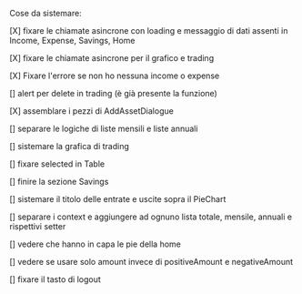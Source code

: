 Cose da sistemare:

[X] fixare le chiamate asincrone con loading e messaggio di dati assenti in Income, Expense, Savings, Home

[X] fixare le chiamate asincrone per il grafico e trading

[X] Fixare l'errore se non ho nessuna income o expense

[] alert per delete in trading (è già presente la funzione)

[X] assemblare i pezzi di AddAssetDialogue

[] separare le logiche di liste mensili e liste annuali

[] sistemare la grafica di trading

[] fixare selected in Table

[] finire la sezione Savings

[] sistemare il titolo delle entrate e uscite sopra il PieChart

[] separare i context e aggiungere ad ognuno lista totale, mensile, annuali e rispettivi setter

[] vedere che hanno in capa le pie della home

[] vedere se usare solo amount invece di positiveAmount e negativeAmount

[] fixare il tasto di logout